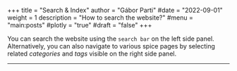 +++
title = "Search & Index"
author = "Gábor Parti"
#date = "2022-09-01"
weight = 1
description = "How to search the website?"
#menu = "main:posts"
#plotly = "true"
#draft = "false"
+++

You can search the website using the `search bar` on the left side panel. Alternatively, you can also navigate to various spice pages by selecting related *categories* and *tags* visible on the right side panel.

***

<!--more-->
